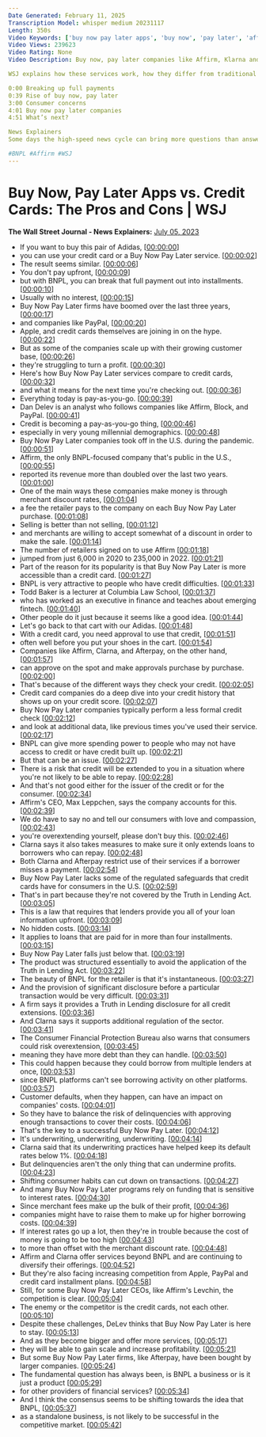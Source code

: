 ```yaml
---
Date Generated: February 11, 2025
Transcription Model: whisper medium 20231117
Length: 350s
Video Keywords: ['buy now pay later apps', 'buy now', 'pay later', 'affirm', 'klarna', 'afterpay', 'paypal', 'apple', 'apple wallet', 'credit card', 'buy now pay later paypal', 'buy now pay later apple', 'paypal pay later', 'how to use affirm', 'affirm loan', 'affirm financing', 'buy with affirm', 'klarna review', 'how to use klarna', 'klarna app', 'wsj', 'bnpl', 'no interest', 'loans with no credit check', 'credit', 'delinquency credit card', 'bnpl vs credit card', 'bnpl business model', 'bnpl debt', 'bnpl purchases', 'credit build up', 'max levchin', 'bnss']
Video Views: 239623
Video Rating: None
Video Description: Buy now, pay later companies like Affirm, Klarna and Afterpay boomed during the pandemic as consumers looked for an accessible alternative to credit cards. But even as their customer bases grow, these companies are struggling to turn a profit. PayPal, Apple and even credit card companies themselves are trying to get in on the action.

WSJ explains how these services work, how they differ from traditional credit card payments and why some consumers have concerns.

0:00 Breaking up full payments 
0:39 Rise of buy now, pay later
3:00 Consumer concerns
4:01 Buy now pay later companies
4:51 What’s next?

News Explainers
Some days the high-speed news cycle can bring more questions than answers. WSJ’s news explainers break down the day's biggest stories into bite-size pieces to help you make sense of the news.

#BNPL #Affirm #WSJ
---
```


# Buy Now, Pay Later Apps vs. Credit Cards: The Pros and Cons | WSJ
**The Wall Street Journal - News Explainers:** [July 05, 2023](https://www.youtube.com/watch?v=spgZe-XwMeY)
*  If you want to buy this pair of Adidas, [[00:00:00](https://www.youtube.com/watch?v=spgZe-XwMeY&t=0.0s)]
*  you can use your credit card or a Buy Now Pay Later service. [[00:00:02](https://www.youtube.com/watch?v=spgZe-XwMeY&t=2.7600000000000002s)]
*  The result seems similar. [[00:00:06](https://www.youtube.com/watch?v=spgZe-XwMeY&t=6.96s)]
*  You don't pay upfront, [[00:00:09](https://www.youtube.com/watch?v=spgZe-XwMeY&t=9.200000000000001s)]
*  but with BNPL, you can break that full payment out into installments. [[00:00:10](https://www.youtube.com/watch?v=spgZe-XwMeY&t=10.96s)]
*  Usually with no interest, [[00:00:15](https://www.youtube.com/watch?v=spgZe-XwMeY&t=15.040000000000001s)]
*  Buy Now Pay Later firms have boomed over the last three years, [[00:00:17](https://www.youtube.com/watch?v=spgZe-XwMeY&t=17.080000000000002s)]
*  and companies like PayPal, [[00:00:20](https://www.youtube.com/watch?v=spgZe-XwMeY&t=20.56s)]
*  Apple, and credit cards themselves are joining in on the hype. [[00:00:22](https://www.youtube.com/watch?v=spgZe-XwMeY&t=22.28s)]
*  But as some of the companies scale up with their growing customer base, [[00:00:26](https://www.youtube.com/watch?v=spgZe-XwMeY&t=26.68s)]
*  they're struggling to turn a profit. [[00:00:30](https://www.youtube.com/watch?v=spgZe-XwMeY&t=30.52s)]
*  Here's how Buy Now Pay Later services compare to credit cards, [[00:00:32](https://www.youtube.com/watch?v=spgZe-XwMeY&t=32.68s)]
*  and what it means for the next time you're checking out. [[00:00:36](https://www.youtube.com/watch?v=spgZe-XwMeY&t=36.44s)]
*  Everything today is pay-as-you-go. [[00:00:39](https://www.youtube.com/watch?v=spgZe-XwMeY&t=39.64s)]
*  Dan Delev is an analyst who follows companies like Affirm, Block, and PayPal. [[00:00:41](https://www.youtube.com/watch?v=spgZe-XwMeY&t=41.16s)]
*  Credit is becoming a pay-as-you-go thing, [[00:00:46](https://www.youtube.com/watch?v=spgZe-XwMeY&t=46.28s)]
*  especially in very young millennial demographics. [[00:00:48](https://www.youtube.com/watch?v=spgZe-XwMeY&t=48.519999999999996s)]
*  Buy Now Pay Later companies took off in the U.S. during the pandemic. [[00:00:51](https://www.youtube.com/watch?v=spgZe-XwMeY&t=51.84s)]
*  Affirm, the only BNPL-focused company that's public in the U.S., [[00:00:55](https://www.youtube.com/watch?v=spgZe-XwMeY&t=55.76s)]
*  reported its revenue more than doubled over the last two years. [[00:01:00](https://www.youtube.com/watch?v=spgZe-XwMeY&t=60.48s)]
*  One of the main ways these companies make money is through merchant discount rates, [[00:01:04](https://www.youtube.com/watch?v=spgZe-XwMeY&t=64.24s)]
*  a fee the retailer pays to the company on each Buy Now Pay Later purchase. [[00:01:08](https://www.youtube.com/watch?v=spgZe-XwMeY&t=68.64s)]
*  Selling is better than not selling, [[00:01:12](https://www.youtube.com/watch?v=spgZe-XwMeY&t=72.88s)]
*  and merchants are willing to accept somewhat of a discount in order to make the sale. [[00:01:14](https://www.youtube.com/watch?v=spgZe-XwMeY&t=74.52s)]
*  The number of retailers signed on to use Affirm [[00:01:18](https://www.youtube.com/watch?v=spgZe-XwMeY&t=78.72s)]
*  jumped from just 6,000 in 2020 to 235,000 in 2022. [[00:01:21](https://www.youtube.com/watch?v=spgZe-XwMeY&t=81.48s)]
*  Part of the reason for its popularity is that Buy Now Pay Later is more accessible than a credit card. [[00:01:27](https://www.youtube.com/watch?v=spgZe-XwMeY&t=87.72s)]
*  BNPL is very attractive to people who have credit difficulties. [[00:01:33](https://www.youtube.com/watch?v=spgZe-XwMeY&t=93.24000000000001s)]
*  Todd Baker is a lecturer at Columbia Law School, [[00:01:37](https://www.youtube.com/watch?v=spgZe-XwMeY&t=97.04s)]
*  who has worked as an executive in finance and teaches about emerging fintech. [[00:01:40](https://www.youtube.com/watch?v=spgZe-XwMeY&t=100.08000000000001s)]
*  Other people do it just because it seems like a good idea. [[00:01:44](https://www.youtube.com/watch?v=spgZe-XwMeY&t=104.4s)]
*  Let's go back to that cart with our Adidas. [[00:01:48](https://www.youtube.com/watch?v=spgZe-XwMeY&t=108.76s)]
*  With a credit card, you need approval to use that credit, [[00:01:51](https://www.youtube.com/watch?v=spgZe-XwMeY&t=111.16000000000001s)]
*  often well before you put your shoes in the cart. [[00:01:54](https://www.youtube.com/watch?v=spgZe-XwMeY&t=114.44s)]
*  Companies like Affirm, Clarna, and Afterpay, on the other hand, [[00:01:57](https://www.youtube.com/watch?v=spgZe-XwMeY&t=117.2s)]
*  can approve on the spot and make approvals purchase by purchase. [[00:02:00](https://www.youtube.com/watch?v=spgZe-XwMeY&t=120.92s)]
*  That's because of the different ways they check your credit. [[00:02:05](https://www.youtube.com/watch?v=spgZe-XwMeY&t=125.16000000000001s)]
*  Credit card companies do a deep dive into your credit history that shows up on your credit score. [[00:02:07](https://www.youtube.com/watch?v=spgZe-XwMeY&t=127.76s)]
*  Buy Now Pay Later companies typically perform a less formal credit check [[00:02:12](https://www.youtube.com/watch?v=spgZe-XwMeY&t=132.96s)]
*  and look at additional data, like previous times you've used their service. [[00:02:17](https://www.youtube.com/watch?v=spgZe-XwMeY&t=137.2s)]
*  BNPL can give more spending power to people who may not have access to credit or have credit built up. [[00:02:21](https://www.youtube.com/watch?v=spgZe-XwMeY&t=141.48s)]
*  But that can be an issue. [[00:02:27](https://www.youtube.com/watch?v=spgZe-XwMeY&t=147.2s)]
*  There is a risk that credit will be extended to you in a situation where you're not likely to be able to repay. [[00:02:28](https://www.youtube.com/watch?v=spgZe-XwMeY&t=148.68s)]
*  And that's not good either for the issuer of the credit or for the consumer. [[00:02:34](https://www.youtube.com/watch?v=spgZe-XwMeY&t=154.56s)]
*  Affirm's CEO, Max Leppchen, says the company accounts for this. [[00:02:39](https://www.youtube.com/watch?v=spgZe-XwMeY&t=159.51999999999998s)]
*  We do have to say no and tell our consumers with love and compassion, [[00:02:43](https://www.youtube.com/watch?v=spgZe-XwMeY&t=163.52s)]
*  you're overextending yourself, please don't buy this. [[00:02:46](https://www.youtube.com/watch?v=spgZe-XwMeY&t=166.8s)]
*  Clarna says it also takes measures to make sure it only extends loans to borrowers who can repay. [[00:02:48](https://www.youtube.com/watch?v=spgZe-XwMeY&t=168.92000000000002s)]
*  Both Clarna and Afterpay restrict use of their services if a borrower misses a payment. [[00:02:54](https://www.youtube.com/watch?v=spgZe-XwMeY&t=174.44s)]
*  Buy Now Pay Later lacks some of the regulated safeguards that credit cards have for consumers in the U.S. [[00:02:59](https://www.youtube.com/watch?v=spgZe-XwMeY&t=179.60000000000002s)]
*  That's in part because they're not covered by the Truth in Lending Act. [[00:03:05](https://www.youtube.com/watch?v=spgZe-XwMeY&t=185.36s)]
*  This is a law that requires that lenders provide you all of your loan information upfront. [[00:03:09](https://www.youtube.com/watch?v=spgZe-XwMeY&t=189.16s)]
*  No hidden costs. [[00:03:14](https://www.youtube.com/watch?v=spgZe-XwMeY&t=194.20000000000002s)]
*  It applies to loans that are paid for in more than four installments. [[00:03:15](https://www.youtube.com/watch?v=spgZe-XwMeY&t=195.68s)]
*  Buy Now Pay Later falls just below that. [[00:03:19](https://www.youtube.com/watch?v=spgZe-XwMeY&t=199.52s)]
*  The product was structured essentially to avoid the application of the Truth in Lending Act. [[00:03:22](https://www.youtube.com/watch?v=spgZe-XwMeY&t=202.08s)]
*  The beauty of BNPL for the retailer is that it's instantaneous. [[00:03:27](https://www.youtube.com/watch?v=spgZe-XwMeY&t=207.44s)]
*  And the provision of significant disclosure before a particular transaction would be very difficult. [[00:03:31](https://www.youtube.com/watch?v=spgZe-XwMeY&t=211.96s)]
*  A firm says it provides a Truth in Lending disclosure for all credit extensions. [[00:03:36](https://www.youtube.com/watch?v=spgZe-XwMeY&t=216.84s)]
*  And Clarna says it supports additional regulation of the sector. [[00:03:41](https://www.youtube.com/watch?v=spgZe-XwMeY&t=221.32000000000002s)]
*  The Consumer Financial Protection Bureau also warns that consumers could risk overextension, [[00:03:45](https://www.youtube.com/watch?v=spgZe-XwMeY&t=225.08s)]
*  meaning they have more debt than they can handle. [[00:03:50](https://www.youtube.com/watch?v=spgZe-XwMeY&t=230.72s)]
*  This could happen because they could borrow from multiple lenders at once, [[00:03:53](https://www.youtube.com/watch?v=spgZe-XwMeY&t=233.12s)]
*  since BNPL platforms can't see borrowing activity on other platforms. [[00:03:57](https://www.youtube.com/watch?v=spgZe-XwMeY&t=237.16000000000003s)]
*  Customer defaults, when they happen, can have an impact on companies' costs. [[00:04:01](https://www.youtube.com/watch?v=spgZe-XwMeY&t=241.88000000000002s)]
*  So they have to balance the risk of delinquencies with approving enough transactions to cover their costs. [[00:04:06](https://www.youtube.com/watch?v=spgZe-XwMeY&t=246.52s)]
*  That's the key to a successful Buy Now Pay Later. [[00:04:12](https://www.youtube.com/watch?v=spgZe-XwMeY&t=252.24s)]
*  It's underwriting, underwriting, underwriting. [[00:04:14](https://www.youtube.com/watch?v=spgZe-XwMeY&t=254.88s)]
*  Clarna said that its underwriting practices have helped keep its default rates below 1%. [[00:04:18](https://www.youtube.com/watch?v=spgZe-XwMeY&t=258.24s)]
*  But delinquencies aren't the only thing that can undermine profits. [[00:04:23](https://www.youtube.com/watch?v=spgZe-XwMeY&t=263.68s)]
*  Shifting consumer habits can cut down on transactions. [[00:04:27](https://www.youtube.com/watch?v=spgZe-XwMeY&t=267.6s)]
*  And many Buy Now Pay Later programs rely on funding that is sensitive to interest rates. [[00:04:30](https://www.youtube.com/watch?v=spgZe-XwMeY&t=270.96000000000004s)]
*  Since merchant fees make up the bulk of their profit, [[00:04:36](https://www.youtube.com/watch?v=spgZe-XwMeY&t=276.44s)]
*  companies might have to raise them to make up for higher borrowing costs. [[00:04:39](https://www.youtube.com/watch?v=spgZe-XwMeY&t=279.23999999999995s)]
*  If interest rates go up a lot, then they're in trouble because the cost of money is going to be too high [[00:04:43](https://www.youtube.com/watch?v=spgZe-XwMeY&t=283.32s)]
*  to more than offset with the merchant discount rate. [[00:04:48](https://www.youtube.com/watch?v=spgZe-XwMeY&t=288.76s)]
*  Affirm and Clarna offer services beyond BNPL and are continuing to diversify their offerings. [[00:04:52](https://www.youtube.com/watch?v=spgZe-XwMeY&t=292.2s)]
*  But they're also facing increasing competition from Apple, PayPal and credit card installment plans. [[00:04:58](https://www.youtube.com/watch?v=spgZe-XwMeY&t=298.76s)]
*  Still, for some Buy Now Pay Later CEOs, like Affirm's Levchin, the competition is clear. [[00:05:04](https://www.youtube.com/watch?v=spgZe-XwMeY&t=304.76s)]
*  The enemy or the competitor is the credit cards, not each other. [[00:05:10](https://www.youtube.com/watch?v=spgZe-XwMeY&t=310.24s)]
*  Despite these challenges, DeLev thinks that Buy Now Pay Later is here to stay. [[00:05:13](https://www.youtube.com/watch?v=spgZe-XwMeY&t=313.2s)]
*  And as they become bigger and offer more services, [[00:05:17](https://www.youtube.com/watch?v=spgZe-XwMeY&t=317.76s)]
*  they will be able to gain scale and increase profitability. [[00:05:21](https://www.youtube.com/watch?v=spgZe-XwMeY&t=321.0s)]
*  But some Buy Now Pay Later firms, like Afterpay, have been bought by larger companies. [[00:05:24](https://www.youtube.com/watch?v=spgZe-XwMeY&t=324.28s)]
*  The fundamental question has always been, is BNPL a business or is it just a product [[00:05:29](https://www.youtube.com/watch?v=spgZe-XwMeY&t=329.24s)]
*  for other providers of financial services? [[00:05:34](https://www.youtube.com/watch?v=spgZe-XwMeY&t=334.12s)]
*  And I think the consensus seems to be shifting towards the idea that BNPL, [[00:05:37](https://www.youtube.com/watch?v=spgZe-XwMeY&t=337.15999999999997s)]
*  as a standalone business, is not likely to be successful in the competitive market. [[00:05:42](https://www.youtube.com/watch?v=spgZe-XwMeY&t=342.0s)]
